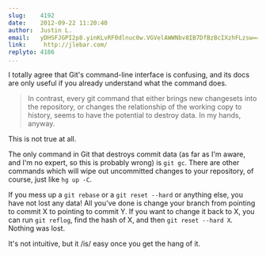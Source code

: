 ```yaml
---
slug:    4192
date:    2012-09-22 11:20:40
author:  Justin L.
email:   yDHSFJGPI2p8.yinKLvRF0dlnuc0w.VGVelAWWNbv8IB7DfBzBcIXzhFLzsw==
link:     http://jlebar.com/
replyto: 4186
...
```


I totally agree that Git's command-line interface is confusing, and
its docs are only useful if you already understand what the command
does.

> In contrast, every git command that either brings new changesets
> into the repository, or changes the relationship of the working copy
> to history, seems to have the potential to destroy data. In my
> hands, anyway.

This is not true at all.

The only command in Git that destroys commit data (as far as I'm
aware, and I'm no expert, so this is probably wrong) is `git gc`.
There are other commands which will wipe out uncommitted changes to
your repository, of course, just like `hg up -C`.

If you mess up a `git rebase` or a `git reset --hard` or anything
else, you have not lost any data!  All you've done is change your
branch from pointing to commit X to pointing to commit Y.  If you want
to change it back to X, you can run `git reflog`, find the hash of X,
and then `git reset --hard X`.  Nothing was lost.

It's not intuitive, but it /is/ easy once you get the hang of it.
